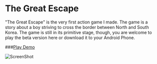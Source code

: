 The Great Escape
==============
"The Great Escape" is the very first action game I made. The game is a story about a boy striving to cross the border between North and South Korea.  The game is still in its primitive stage, though, you are welcome to play the beta version here or download it to your Android Phone.  

###[Play Demo](http://goo.gl/bRNuR0)

![ScreenShot](https://raw.github.com/vinhnghi223/HTML5-GAMES/master/The%20Great%20Escape/screenshot-tge.png)
